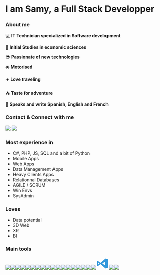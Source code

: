 # I am Samy, a Full Stack Developper

### About me
:computer: **IT Technician specialized in Software development**

:book: **Initial Studies in economic sciences**

:sunglasses: **Passionate of new technologies**

:oncoming_automobile: **Motorised**

:airplane: **Love traveling**

:tent: **Taste for adventure**

:mega: **Speaks and write Spanish, English and French**

### Contact & Connect with me


[<img src="https://img.icons8.com/color/40/linkedin.png"/>](https://www.linkedin.com/in/samy-pelaez/)
[<img src="https://img.icons8.com/color/40/twitter-circled--v1.png"/>](https://www.linkedin.com/in/samy-pelaez/)


### Most experience in

- C#, PHP, JS, SQL and a bit of Python
- Mobile Apps
- Web Apps
- Data Management Apps
- Heavy Clients Apps
- Relationnal Databases
- AGILE / SCRUM
- Win Envs
- SysAdmin

### Loves
- Data potential
- 3D Web
- XR
- BI

### Main tools

<img src="https://img.icons8.com/color/40/000000/c-sharp-logo.png"/><img src="https://img.icons8.com/officel/40/000000/php-logo.png"/><img src="https://img.icons8.com/color/40/000000/javascript--v1.png"/><img src="https://img.icons8.com/ios-filled/40/005070/jquery.png"/><img src="https://img.icons8.com/color/40/000000/html-5--v1.png"/><img src="https://img.icons8.com/color/40/000000/css3.png"/><img src="https://img.icons8.com/external-flaticons-flat-flat-icons/40/000000/external-sql-computer-programming-flaticons-flat-flat-icons.png"/><img src="https://img.icons8.com/color/40/000000/mysql-logo.png"/><img src="https://img.icons8.com/fluency/40/000000/python.png"/><img src="https://img.icons8.com/color/40/000000/powershell.png"/><img src="https://img.icons8.com/color/40/000000/java-coffee-cup-logo--v1.png"/><img src="https://img.icons8.com/color-glass/40/000000/api-settings.png"/><img src="https://img.icons8.com/fluency/40/000000/unity.png"/><img src="https://img.icons8.com/color/40/000000/android-os.png"/><img src="https://img.icons8.com/color/40/000000/windows-logo.png"/><img src="https://img.icons8.com/ios-filled/40/990000/webgl.png"/><img src="https://img.icons8.com/color/40/000000/office-365.png"/><img src="https://img.icons8.com/color/40/000000/visual-studio--v1.png"/><svg xmlns="http://www.w3.org/2000/svg" x="0px" y="0px"
width="40" height="40"
viewBox="0 0 172 172"
style=" fill:#000000;"><g fill="none" fill-rule="nonzero" stroke="none" stroke-width="1" stroke-linecap="butt" stroke-linejoin="miter" stroke-miterlimit="10" stroke-dasharray="" stroke-dashoffset="0" font-family="none" font-weight="none" font-size="none" text-anchor="none" style="mix-blend-mode: normal"><path d="M0,172v-172h172v172z" fill="none"></path><g fill="#3498db"><path d="M129,17.91667l-68.08333,59.125l-35.83333,-26.875l-10.75,4.47917v62.70833l10.75,4.47917l35.83333,-26.875l68.08333,59.125l28.66667,-10.75v-114.66667zM28.66667,71.66667l17.91667,14.33333l-17.91667,14.33333zM86,86l35.83333,-25.08333v50.16667z"></path></g></g></svg><img src="https://img.icons8.com/external-sbts2018-flat-sbts2018/40/000000/external-agile-basic-ui-elements-2.4-sbts2018-flat-sbts2018.png"/><img src="https://img.icons8.com/external-flaticons-flat-flat-icons/40/000000/external-kanban-project-management-flaticons-flat-flat-icons.png"/>